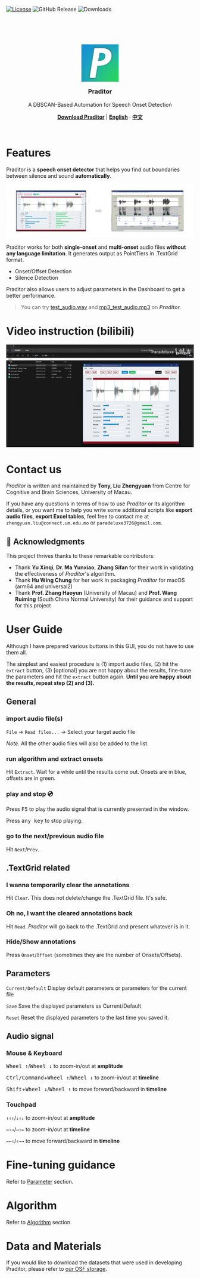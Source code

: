 
[![License](https://img.shields.io/badge/License-MIT-blue.svg)](https://opensource.org/licenses/MIT)
![GitHub Release](https://img.shields.io/github/v/release/Paradeluxe/Praditor)
![Downloads](https://img.shields.io/github/downloads/Paradeluxe/Praditor/total)


<h3>
    <br/>
    <br/>
</h3>


<h3 align="center">


<p align="center">
  <a href="https://github.com/Paradeluxe/Praditor">
    <img align="center" src="icon.png" alt="Praditor_icon" width="100" height="100">
  </a>
</p>

<p align="center">
Praditor
</p>
</h3>

<p align="center">
A DBSCAN-Based Automation for Speech Onset Detection
</p>


  <p align="center">
    <a href="https://github.com/Paradeluxe/Praditor/releases"><strong>Download Praditor</strong></a>
     | 
    <a href="https://github.com/Paradeluxe/Praditor/blob/master/README.md"><strong>English</strong></a>
     · 
    <a href="https://github.com/Paradeluxe/Praditor/blob/master/README_zh.md"><strong>中文</strong></a>

  </p>

<br/>


# Features
Praditor is a **speech onset detector** that helps you find out boundaries between silence and sound **automatically**.

![audio2textgrid.png](instructions/audio2textgrid.png)

Praditor works for both **single-onset** and **multi-onset** audio files **without any language limitation**. 
It generates output as PointTiers in .TextGrid format. 

 - Onset/Offset Detection
 - Silence Detection

Praditor also allows users to adjust parameters in the Dashboard to get a better performance.

> You can try [test_audio.wav](https://github.com/Paradeluxe/Praditor/raw/master/test_audio/test_audio.wav) and 
> [mp3_test_audio.mp3](https://github.com/Paradeluxe/Praditor/raw/master/test_audio/mp3_test_audio.mp3)
> on _**Praditor**_.

# Video instruction (bilibili)
[![Praditor_intro_cover.png](instructions/Praditor_intro_cover.png)](https://www.bilibili.com/video/BV1i3QPYkEzP/?share_source=copy_web&vd_source=04f6059f57092624c36ac4e9fc1efe10)


# Contact us
_Praditor_ is written and maintained by **Tony, Liu Zhengyuan** from Centre for Cognitive and Brain Sciences, University of Macau.

If you have any questions in terms of how to use _Praditor_ or its algorithm details, or you want me to help you write some additional
scripts like **export audio files**, **export Excel tables**,
feel free to contact me at `zhengyuan.liu@connect.um.edu.mo` or `paradeluxe3726@gmail.com`.


## 🙌 Acknowledgments
This project thrives thanks to these remarkable contributors:
- Thank **Yu Xinqi**, **Dr. Ma Yunxiao**, **Zhang Sifan** for their work in validating the effectiveness of _Praditor_'s algorithm.
- Thank **Hu Wing Chung** for her work in packaging _Praditor_ for macOS (arm64 and universal2)
- Thank **Prof. Zhang Haoyun** (University of Macau) and **Prof. Wang Ruiming** (South China Normal University) for their guidance and support for this project

# User Guide

Although I have prepared various buttons in this GUI, you do not have to use them all.

The simplest and easiest procedure is (1) import audio files, (2) hit the `extract` button,
(3) [optional] you are not happy about the results, fine-tune the parameters and hit the `extract` button again. 
**Until you are happy about the results, repeat step (2) and (3).**

## General

### import audio file(s)

`File` -> `Read files...` -> Select your target audio file

_Note_. All the other audio files will also be added to the list.


### run algorithm and extract onsets

Hit `Extract`. Wait for a while until the results come out. Onsets are in blue, offsets are in green.


### play and stop 💿

Press <kbd>F5</kbd> to play the audio signal that is currently presented in the window. 

Press <kbd>any key</kbd> to stop playing.



### go to the next/previous audio file

Hit `Next`/`Prev`.

## .TextGrid related


### I wanna temporarily clear the annotations

Hit `Clear`. This does not delete/change the .TextGrid file. It's safe.

### Oh no, I want the cleared annotations back

Hit `Read`. _Praditor_ will go back to the .TextGrid and present whatever is in it.

### Hide/Show annotations

Press `Onset`/`Offset` (sometimes they are the number of Onsets/Offsets). 

## Parameters 

`Current/Default` Display default parameters or parameters for the current file

`Save` Save the displayed parameters as Current/Default

`Reset` Reset the displayed parameters to the last time you saved it.


## Audio signal

### Mouse & Keyboard
<kbd>Wheel ↑</kbd>/<kbd>Wheel ↓</kbd> to zoom-in/out at **amplitude**

<kbd>Ctrl/Command</kbd>+<kbd>Wheel ↑</kbd>/<kbd>Wheel ↓</kbd> to zoom-in/out at **timeline**

<kbd>Shift</kbd>+<kbd>Wheel ↓</kbd>/<kbd>Wheel ↑</kbd> to move forward/backward in **timeline** 

### Touchpad
`↑✌↑`/`↓✌↓` to zoom-in/out at **amplitude**

`←✌→`/`→✌←` to zoom-in/out at **timeline**

`←←✌`/`✌→→` to move forward/backward in **timeline** 




# Fine-tuning guidance

Refer to [Parameter](../markdown/params.md) section.

# Algorithm

Refer to [Algorithm](../markdown/algorithm.md) section.




# Data and Materials

If you would like to download the datasets that were used in developing Praditor, please refer to [our OSF storage](https://osf.io/9se8r/).


